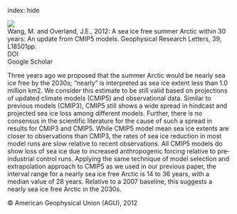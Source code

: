 index: hide

<div class="Citation">
    <div class="Citation-thumb CitationThumb-linked"  data-href="https://doi.org/10.1029/2012gl052868">
      <img src="https://static.claimspace.cloud/climate-study-static/refs/thumbs/9/Wang_and_Overland_2012-thumb.png" />
    </div>

  <div class="Citation-body">
    <div class="Citation-text">Wang, M. and Overland, J.E., 2012: A sea ice free summer Arctic within 30 years: An update from CMIP5 models. <span class="Article-journal">Geophysical Research Letters, </span><span class="Article-volume">39, </span> L18501pp.</div>
    <div class="Citation-links">
      <div class="CitationLink" data-href="https://doi.org/10.1029/2012gl052868">
        <div class="CitationLink-icon CitationLink-Doi"></div>
        <div class="CitationLink-text">DOI</div>
      </div>
      <div class="CitationLink" data-href="https://scholar.google.com/scholar?q=10.1029/2012gl052868">
        <div class="CitationLink-icon CitationLink-Scholar"></div>
        <div class="CitationLink-text">Google Scholar</div>
      </div>
    </div>
  </div>
</div>

Three years ago we proposed that the summer Arctic would be nearly sea ice free by the 2030s; “nearly” is interpreted as sea ice extent less than 1.0 million km2. We consider this estimate to be still valid based on projections of updated climate models (CMIP5) and observational data. Similar to previous models (CMIP3), CMIP5 still shows a wide spread in hindcast and projected sea ice loss among different models. Further, there is no consensus in the scientific literature for the cause of such a spread in results for CMIP3 and CMIP5. While CMIP5 model mean sea ice extents are closer to observations than CMIP3, the rates of sea ice reduction in most model runs are slow relative to recent observations. All CMIP5 models do show loss of sea ice due to increased anthropogenic forcing relative to pre‐industrial control runs. Applying the same technique of model selection and extrapolation approach to CMIP5 as we used in our previous paper, the interval range for a nearly sea ice free Arctic is 14 to 36 years, with a median value of 28 years. Relative to a 2007 baseline, this suggests a nearly sea ice free Arctic in the 2030s.

<div class="Citation-copy">
&copy; American Geophysical Union (AGU), 2012
</div>
